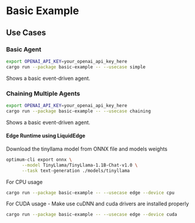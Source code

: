 # Basic Example

## Use Cases

### Basic Agent
```sh
export OPENAI_API_KEY=your_openai_api_key_here
cargo run --package basic-example -- --usecase simple
```
Shows a basic event-driven agent.

### Chaining Multiple Agents
```sh
export OPENAI_API_KEY=your_openai_api_key_here
cargo run --package basic-example -- --usecase chaining
```
Shows a basic event-driven agent.

#### Edge Runtime using LiquidEdge
Download the tinyllama model from ONNX file and models weights
```sh
optimum-cli export onnx \
      --model TinyLlama/TinyLlama-1.1B-Chat-v1.0 \
      --task text-generation ./models/tinyllama
```
For CPU usage
```sh
cargo run --package basic-example -- --usecase edge --device cpu
```

For CUDA usage - Make use cuDNN and cuda drivers are installed properly
```sh
cargo run --package basic-example -- --usecase edge --device cuda
```
